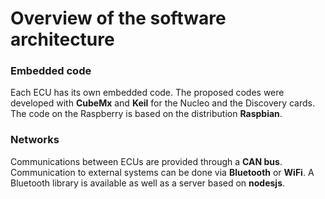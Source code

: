 # Overview of the software architecture

### Embedded code
Each ECU has its own embedded code. The proposed codes were developed with **CubeMx** and **Keil** for the Nucleo and the Discovery cards. The code on the Raspberry is based on the distribution **Raspbian**.

### Networks
Communications between ECUs are provided through a **CAN bus**. Communication to external systems can be done via **Bluetooth** or **WiFi**. A Bluetooth library is available as well as a server based on **nodesjs**.